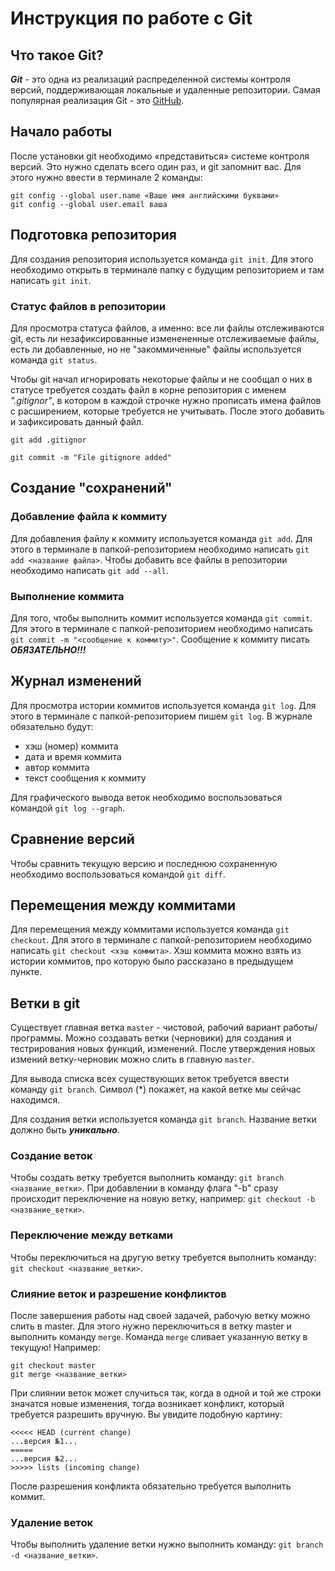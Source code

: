 # Инструкция по работе с Git

## Что такое Git?

***Git*** - это одна из реализаций распределенной системы контроля версий, поддерживающая локальные и удаленные репозитории. Самая популярная реализация Git - это [GitHub](https://www.github.com).

## Начало работы

После установки git необходимо «представиться» системе контроля версий. Это нужно сделать всего один раз, и git запомнит вас. Для этого нужно ввести в терминале 2 команды:

```
git config --global user.name «Ваше имя английскими буквами»
git config --global user.email ваша
```

## Подготовка репозитория

Для создания репозитория используется команда `git init`. Для этого необходимо открыть в терминале папку с будущим репозиторием и там написать `git init`.

### Статус файлов в репозитории

Для просмотра статуса файлов, а именно: все ли файлы отслеживаются git, есть ли незафиксированные изменененные отслеживаемые файлы, есть ли добавленные, но не "закоммиченные" файлы используется команда `git status`.

Чтобы git начал игнорировать некоторые файлы и не сообщал о них в статусе требуется создать файл в корне репозитория с именем *".gitignor"*, в котором в каждой строчке нужно прописать имена файлов с расширением, которые требуется не учитывать. После этого добавить и зафиксировать данный файл.

```
git add .gitignor

git commit -m "File gitignore added"
```

## Создание "сохранений"

### Добавление файла к коммиту

Для добавления файлу к коммиту используется команда `git add`. Для этого в терминале в папкой-репозиторием необходимо написать `git add <название файла>`. Чтобы добавить все файлы в репозитории необходимо написать `git add --all`.

### Выполнение коммита

Для того, чтобы выполнить коммит используется команда `git commit`. Для этого в терминале с папкой-репозиторием необходимо написать `git commit -m "<сообщение к коммиту>"`. Сообщение к коммиту писать ***ОБЯЗАТЕЛЬНО!!!***

## Журнал изменений

Для просмотра истории коммитов используется команда `git log`. Для этого в терминале с папкой-репозиторием пишем `git log`. В журнале обязательно будут:
* хэш (номер) коммита
* дата и время коммита
* автор коммита
* текст сообщения к коммиту

Для графического вывода веток необходимо воспользоваться командой `git log --graph`.

## Сравнение версий

Чтобы сравнить текущую версию и последнюю сохраненную необходимо воспользоваться командой `git diff`.

## Перемещения между коммитами

Для перемещения между коммитами используется команда `git checkout`. Для этого в терминале с папкой-репозиторием необходимо написать `git checkout <хэш коммита>`. Хэш коммита можно взять из истории коммитов, про которую было рассказано в предыдущем пункте.

## Ветки в git

Существует главная ветка `master` - чистовой, рабочий вариант работы/программы. Можно создавать ветки (черновики) для создания и тестрирования новых функций, изменений. После утверждения новых измений ветку-черновик можно слить в главную `master`.

Для вывода списка всех существующих веток требуется ввести команду `git branch`. Символ (*) покажет, на какой ветке мы сейчас находимся.

Для создания ветки используется команда `git branch`. Название ветки должно быть ***уникально***.

### Создание веток

Чтобы создать ветку требуется выполнить команду: `git branch <название_ветки>`. При добавлении в команду флага "-b" сразу происходит переключение на новую ветку, например: `git checkout -b <название_ветки>`.

### Переключение между ветками

Чтобы переключиться на другую ветку требуется выполнить команду: `git checkout <название_ветки>`.

### Слияние веток и разрешение конфликтов

После завершения работы над своей задачей, рабочую ветку можно слить в master. Для этого нужно переключиться в ветку master и выполнить команду `merge`. Команда `merge` сливает указанную ветку в текущую! Например:

```
git checkout master
git merge <название_ветки>
```

При слиянии веток может случиться так, когда в одной и той же строки значатся новые изменения, тогда возникает конфликт, который требуется разрешить вручную. Вы увидите подобную картину:

```
<<<<< HEAD (current change)
...версия №1...
=====
...версия №2...
>>>>> lists (incoming change)
```

После разрешения конфликта обязательно требуется выполнить коммит.

### Удаление веток

Чтобы выполнить удаление ветки нужно выполнить команду: `git branch -d <название_ветки>`.
